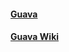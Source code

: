 #### [Guava](https://github.com/google/guava/)
#### [Guava Wiki](https://github.com/google/guava/wiki)
